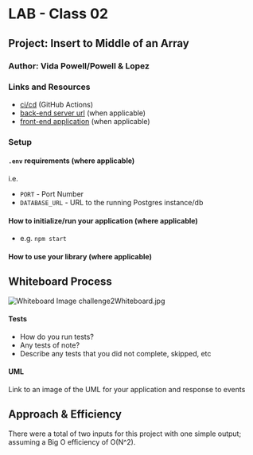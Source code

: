 # LAB - Class 02

## Project: Insert to Middle of an Array
### Author: Vida Powell/Powell & Lopez

### Links and Resources

- [ci/cd](http://xyz.com) (GitHub Actions)
- [back-end server url](http://xyz.com) (when applicable)
- [front-end application](http://xyz.com) (when applicable)

### Setup

#### `.env` requirements (where applicable)

i.e.

- `PORT` - Port Number
- `DATABASE_URL` - URL to the running Postgres instance/db

#### How to initialize/run your application (where applicable)

- e.g. `npm start`

#### How to use your library (where applicable)

## Whiteboard Process
![Whiteboard Image](challenge2Whiteboard.JPG)
challenge2Whiteboard.jpg
#### Tests

- How do you run tests?
- Any tests of note?
- Describe any tests that you did not complete, skipped, etc

#### UML

Link to an image of the UML for your application and response to events

## Approach & Efficiency
There were a total of two inputs for this project with one simple output; assuming a Big O efficiency of O(N^2).  